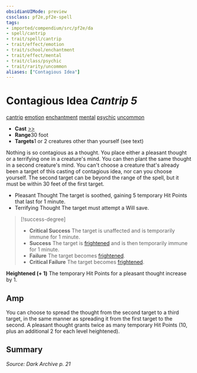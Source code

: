 ```yaml
---
obsidianUIMode: preview
cssclass: pf2e,pf2e-spell
tags:
- imported/compendium/src/pf2e/da
- spell/cantrip
- trait/spell/cantrip
- trait/effect/emotion
- trait/school/enchantment
- trait/effect/mental
- trait/class/psychic
- trait/rarity/uncommon
aliases: ["Contagious Idea"]
---
```

# Contagious Idea *Cantrip 5*   
[cantrip](cantrip.md)  [emotion](emotion.md)  [enchantment](enchantment.md)  [mental](mental.md)  [psychic](rules/traits/psychic-da.md)  [uncommon](uncommon.md)  

- **Cast** [>>](chapter-9-playing-the-game.md#Actions "Two-Action") 
- **Range**30 foot
- **Targets**1 or 2 creatures other than yourself (see text)

 Nothing is so contagious as a thought. You place either a pleasant thought or a terrifying one in a creature's mind. You can then plant the same thought in a second creature's mind. You can't choose a creature that's already been a target of this casting of contagious idea, nor can you choose yourself. The second target can be beyond the range of the spell, but it must be within 30 feet of the first target.

- Pleasant Thought The target is soothed, gaining 5 temporary Hit Points that last for 1 minute.
- Terrifying Thought The target must attempt a Will save.

> [!success-degree] 
> - **Critical Success** The target is unaffected and is temporarily immune for 1 minute.
> - **Success** The target is [frightened](conditions.md#Frightened) and is then temporarily immune for 1 minute.
> - **Failure** The target becomes [frightened](conditions.md#Frightened).
> - **Critical Failure** The target becomes [frightened](conditions.md#Frightened).

**Heightened (+ 1)** The temporary Hit Points for a pleasant thought increase by 1.

## Amp

You can choose to spread the thought from the second target to a third target, in the same manner as spreading it from the first target to the second. A pleasant thought grants twice as many temporary Hit Points (10, plus an additional 2 for each level heightened).

## Summary

*Source: Dark Archive p. 21*
